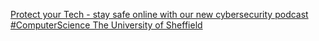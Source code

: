 [Protect your Tech - stay safe online with our new cybersecurity podcast   #ComputerScience   The University of Sheffield ](https://qi.tc/qi/7880)